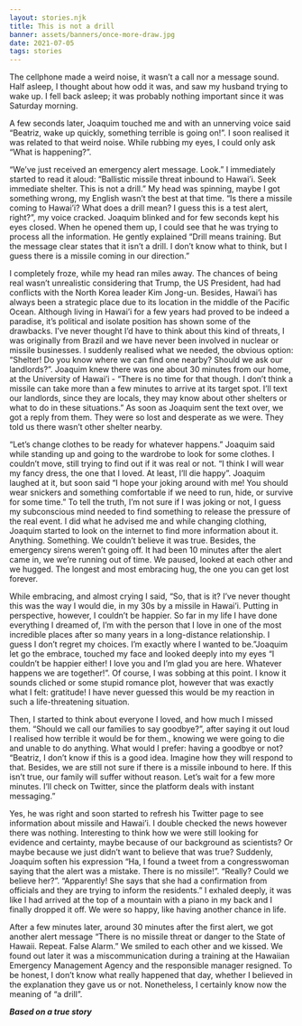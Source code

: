 ```yaml
---
layout: stories.njk
title: This is not a drill
banner: assets/banners/once-more-draw.jpg
date: 2021-07-05
tags: stories
---
```


The cellphone made a weird noise, it wasn’t a call nor a message sound. Half asleep, I thought about how odd it was, and saw my husband trying to wake up. I fell back asleep; it was probably nothing important since it was Saturday morning.

A few seconds later, Joaquim touched me and with an unnerving voice said “Beatriz, wake up quickly, something terrible is going on!”. I soon realised it was related to that weird noise. While rubbing my eyes, I could only ask “What is happening?”.

“We’ve just received an emergency alert message. Look.” I immediately started to read it aloud: “Ballistic missile threat inbound to Hawai’i. Seek immediate shelter. This is not a drill.” My head was spinning, maybe I got something wrong, my English wasn’t the best at that time. “Is there a missile coming to Hawai’i? What does a drill mean? I guess this is a test alert, right?”, my voice cracked. Joaquim blinked and for few seconds kept his eyes closed. When he opened them up, I could see that he was trying to process all the information. He gently explained “Drill means training. But the message clear states that it isn’t a drill. I don’t know what to think, but I guess there is a missile coming in our direction.”

I completely froze, while my head ran miles away. The chances of being real wasn’t unrealistic considering that Trump, the US President, had had conflicts with the North Korea leader Kim Jong-un. Besides, Hawai’i has always been a strategic place due to its location in the middle of the Pacific Ocean. Although living in Hawai’i for a few years had proved to be indeed a paradise, it’s political and isolate position has shown some of the drawbacks. I’ve never thought I’d have to think about this kind of threats, I was originally from Brazil and we have never been involved in nuclear or missile businesses. I suddenly realised what we needed, the obvious option: “Shelter! Do you know where we can find one nearby? Should we ask our landlords?”. Joaquim knew there was one about 30 minutes from our home, at the University of Hawai’i - “There is no time for that though. I don’t think a missile can take more than a few minutes to arrive at its target spot. I’ll text our landlords, since they are locals, they may know about other shelters or what to do in these situations.” As soon as Joaquim sent the text over, we got a reply from them. They were so lost and desperate as we were. They told us there wasn’t other shelter nearby.

“Let’s change clothes to be ready for whatever happens.” Joaquim said while standing up and going to the wardrobe to look for some clothes. I couldn’t move, still trying to find out if it was real or not. “I think I will wear my fancy dress, the one that I loved. At least, I’ll die happy”. Joaquim laughed at it, but soon said “I hope your joking around with me! You should wear snickers and something comfortable if we need to run, hide, or survive for some time.” To tell the truth, I’m not sure if I was joking or not, I guess my subconscious mind needed to find something to release the pressure of the real event. I did what he advised me and while changing clothing, Joaquim started to look on the internet to find more information about it. Anything. Something. We couldn’t believe it was true. Besides, the emergency sirens weren’t going off. It had been 10 minutes after the alert came in, we we’re running out of time. We paused, looked at each other and we hugged. The longest and most embracing hug, the one you can get lost forever.

While embracing, and almost crying I said, “So, that is it? I’ve never thought this was the way I would die, in my 30s by a missile in Hawai’i. Putting in perspective, however, I couldn’t be happier. So far in my life I have done everything I dreamed of, I’m with the person that I love in one of the most incredible places after so many years in a long-distance relationship. I guess I don’t regret my choices. I’m exactly where I wanted to be.”Joaquim let go the embrace, touched my face and looked deeply into my eyes “I couldn’t be happier either! I love you and I’m glad you are here. Whatever happens we are together!”. Of course, I was sobbing at this point. I know it sounds cliched or some stupid romance plot, however that was exactly what I felt: gratitude! I have never guessed this would be my reaction in such a life-threatening situation.

Then, I started to think about everyone I loved, and how much I missed them. “Should we call our families to say goodbye?”, after saying it out loud I realised how terrible it would be for them., knowing we were going to die and unable to do anything. What would I prefer: having a goodbye or not? “Beatriz, I don’t know if this is a good idea. Imagine how they will respond to that. Besides, we are still not sure if there is a missile inbound to here. If this isn’t true, our family will suffer without reason. Let’s wait for a few more minutes. I’ll check on Twitter, since the platform deals with instant messaging.”

Yes, he was right and soon started to refresh his Twitter page to see information about missile and Hawai’i. I double checked the news however there was nothing. Interesting to think how we were still looking for evidence and certainty, maybe because of our background as scientists? Or maybe because we just didn’t want to believe that was true? Suddenly, Joaquim soften his expression “Ha, I found a tweet from a congresswoman saying that the alert was a mistake. There is no missile!”. “Really? Could we believe her?”. “Apparently! She says that she had a confirmation from officials and they are trying to inform the residents.” I exhaled deeply, it was like I had arrived at the top of a mountain with a piano in my back and I finally dropped it off. We were so happy, like having another chance in life.

After a few minutes later, around 30 minutes after the first alert, we got another alert message “There is no missile threat or danger to the State of Hawaii. Repeat. False Alarm.” We smiled to each other and we kissed. We found out later it was a miscommunication during a training at the Hawaiian Emergency Management Agency and the responsible manager resigned. To be honest, I don’t know what really happened that day, whether I believed in the explanation they gave us or not. Nonetheless, I certainly know now the meaning of “a drill”.

_**Based on a true story**_
